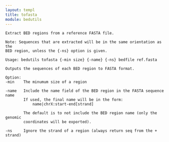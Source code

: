 ```yaml
---
layout: templ
title: tofasta
module: bedutils
---
```

    
    Extract BED regions from a reference FASTA file.
    
    Note: Sequences that are extracted will be in the same orientation as the
    BED region, unless the {-ns} option is given.
    
    Usage: bedutils tofasta {-min size} {-name} {-ns} bedfile ref.fasta
    
    Outputs the sequences of each BED region to FASTA format.
    
    Option:
    -min    The minumum size of a region
    
    -name   Include the name field of the BED region in the FASTA sequence name
            If used, the final name will be in the form:
                name|chrX:start-end[strand]
    
            The default is to not include the BED region name (only the genomic
            coordinates will be exported).
    
    -ns     Ignore the strand of a region (always return seq from the + strand)
    
    
